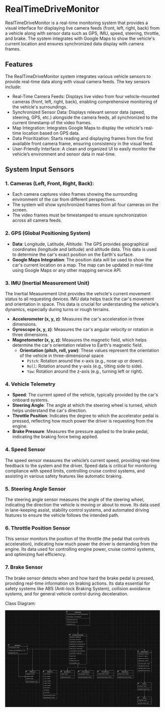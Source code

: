 # RealTimeDriveMonitor
RealTimeDriveMonitor is a real-time monitoring system that provides a visual interface for displaying live camera feeds (front, left, right, back) from a vehicle along with sensor data such as GPS, IMU, speed, steering, throttle, and brake. The system integrates with Google Maps to show the vehicle's current location and ensures synchronized data display with camera frames.


## Features
The RealTimeDriveMonitor system integrates various vehicle sensors to provide real-time data along with visual camera feeds. The key sensors include:

- Real-Time Camera Feeds: Displays live video from four vehicle-mounted cameras (front, left, right, back), enabling comprehensive monitoring of the vehicle's surroundings.
- Synchronized Sensor Data: Displays relevant sensor data (speed, steering, GPS, etc.) alongside the camera feeds, all synchronized to the current timestamp of the video frames.
- Map Integration: Integrates Google Maps to display the vehicle's real-time location based on GPS data.
- Data Prioritization: Starts reading and displaying frames from the first available front camera frame, ensuring consistency in the visual feed.
- User-Friendly Interface: A clean and organized UI to easily monitor the vehicle’s environment and sensor data in real-time.


## System Input Sensors

### 1. Cameras (Left, Front, Right, Back):
- Each camera captures video frames showing the surrounding environment of the car from different perspectives.
- The system will show synchronized frames from all four cameras on the screen.
- The video frames must be timestamped to ensure synchronization across all camera feeds.


### 2. GPS (Global Positioning System)
- **Data**: Longitude, Latitude, Altitude: The GPS provides geographical coordinates (longitude and latitude) and altitude data. This data is used to determine the car's exact position on the Earth's surface.
- **Google Maps Integration**: The position data will be used to show the car's current location on a map. The map can be updated in real-time using Google Maps or any other mapping service API.


### 3. IMU (Inertial Measurement Unit)
The Inertial Measurement Unit provides the vehicle's current movement status to all requesting devices. IMU data helps track the car's movement and orientation in space. This data is crucial for understanding the vehicle's dynamics, especially during turns or rough terrains.

- **Accelerometer (x, y, z)**: Measures the car's acceleration in three dimensions.
- **Gyroscope (x, y, z)**: Measures the car's angular velocity or rotation in three dimensions.
- **Magnetometer (x, y, z)**: Measures the magnetic field, which helps determine the car's orientation relative to Earth's magnetic field.
    - **Orientation (pitch, roll, yaw)**:  These values represent the orientation of the vehicle in three-dimensional space
        - `Pitch`: Rotation around the x-axis (e.g., nose up or down).
        - `Roll`: Rotation around the y-axis (e.g., tilting side to side).
        - `Yaw`: Rotation around the z-axis (e.g., turning left or right).

### 4. Vehicle Telemetry
- **Speed**: The current speed of the vehicle, typically provided by the car's onboard systems.
- **Steering Angle**: The angle at which the steering wheel is turned, which helps understand the car's direction.
- **Throttle Position**: Indicates the degree to which the accelerator pedal is pressed, reflecting how much power the driver is requesting from the engine.
- **Brake Pressure**: Measures the pressure applied to the brake pedal, indicating the braking force being applied.


### 4. Speed Sensor
The speed sensor measures the vehicle’s current speed, providing real-time feedback to the system and the driver. Speed data is critical for monitoring compliance with speed limits, controlling cruise control systems, and assisting in various safety features like automatic braking.

### 5. Steering Angle Sensor
The steering angle sensor measures the angle of the steering wheel, indicating the direction the vehicle is moving or about to move. Its data used in lane-keeping assist, stability control systems, and automated driving features to ensure the vehicle follows the intended path.

### 6. Throttle Position Sensor
This sensor monitors the position of the throttle (the pedal that controls acceleration), indicating how much power the driver is demanding from the engine. Its data used for controlling engine power, cruise control systems, and optimizing fuel efficiency.

### 7. Brake Sensor
The brake sensor detects when and how hard the brake pedal is pressed, providing real-time information on braking actions. Its data essential for safety systems like ABS (Anti-lock Braking System), collision avoidance systems, and for general vehicle control during deceleration.

Class Diagram:

![alt text](image.png)